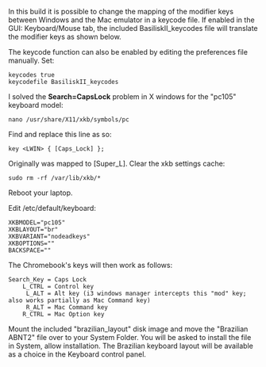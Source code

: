 In this build it is possible to change the mapping of the modifier keys between Windows and the Mac emulator in a keycode file. 
If enabled in the GUI: Keyboard/Mouse tab, the included BasiliskII_keycodes file will translate the modifier keys as shown below. 

The keycode function can also be enabled by editing the preferences file manually. Set:

    keycodes true
    keycodefile BasiliskII_keycodes

I solved the **Search=CapsLock** problem in X windows for the "pc105" keyboard model:

    nano /usr/share/X11/xkb/symbols/pc

Find and replace this line as so:

    key <LWIN> { [Caps_Lock] };

Originally <LWIN> was mapped to [Super_L]. Clear the xkb settings cache:

    sudo rm -rf /var/lib/xkb/*

Reboot your laptop.

Edit /etc/default/keyboard:

    XKBMODEL="pc105"
    XKBLAYOUT="br"
    XKBVARIANT="nodeadkeys"
    XKBOPTIONS=""
    BACKSPACE=""

The Chromebook's keys will then work as follows:

    Search_Key = Caps Lock
        L_CTRL = Control key
         L_ALT = Alt key (i3 windows manager intercepts this "mod" key; also works partially as Mac Command key)
         R_ALT = Mac Command key
        R_CTRL = Mac Option key
        
Mount the included "brazilian_layout" disk image and move the "Brazilian ABNT2" file over to your System Folder. You will be asked to install the file in System, allow installation. The Brazilian keyboard layout will be available as a choice in the Keyboard control panel.
